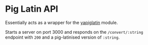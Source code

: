 # Pig Latin API

Essentially acts as a wrapper for the [yapiglatin](https://github.com/tomruttle/node-yapiglatin) module.

Starts a server on port 3000 and responds on the `/convert/:string` endpoint with `200` and a pig-latinised version of `:string`.
